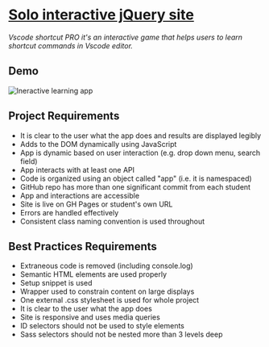 #  [Solo interactive jQuery site](https://yuli-ana.github.io/VScode-shortcut-PRO/)

*Vscode shortcut PRO it's an interactive game that helps users to learn shortcut commands in Vscode editor.*

## Demo

![Ineractive learning app](assets/../images/vs-code.gif)

## Project Requirements

- It is clear to the user what the app does and results are displayed legibly
- Adds to the DOM dynamically using JavaScript
- App is dynamic based on user interaction (e.g. drop down menu, search field)
- App interacts with at least one API
- Code is organized using an object called "app" (i.e. it is namespaced)
- GitHub repo has more than one significant commit from each student
- App and interactions are accessible
- Site is live on GH Pages or student's own URL
- Errors are handled effectively
- Consistent class naming convention is used throughout

## Best Practices Requirements

- Extraneous code is removed (including console.log)
- Semantic HTML elements are used properly
- Setup snippet is used
- Wrapper used to constrain content on large displays
- One external .css stylesheet is used for whole project
- It is clear to the user what the app does
- Site is responsive and uses media queries
- ID selectors should not be used to style elements
- Sass selectors should not be nested more than 3 levels deep
